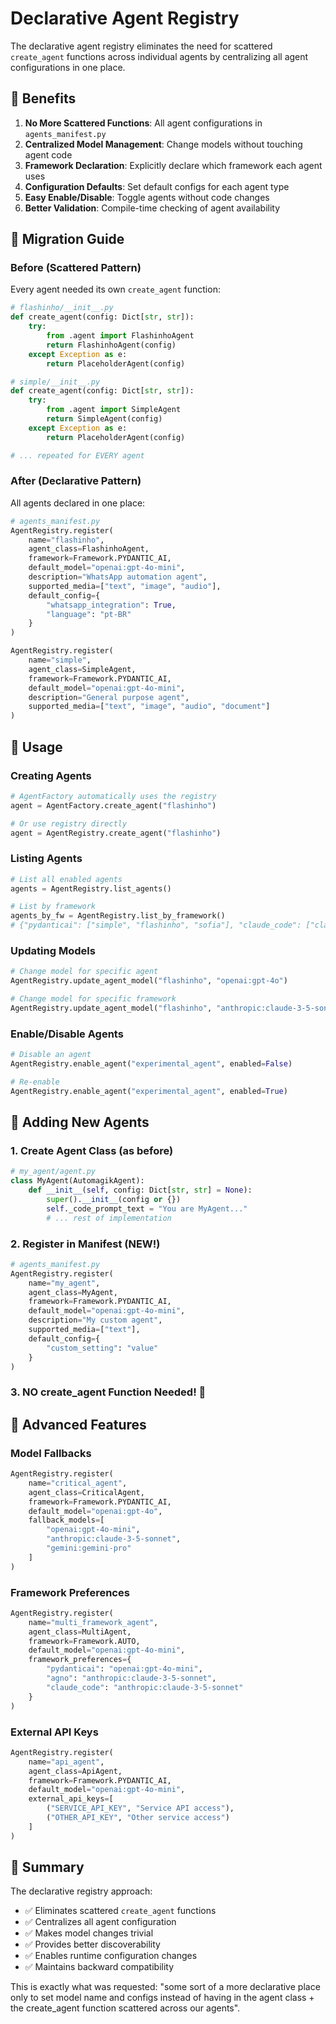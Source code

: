 # Declarative Agent Registry

The declarative agent registry eliminates the need for scattered `create_agent` functions across individual agents by centralizing all agent configurations in one place.

## 🎯 Benefits

1. **No More Scattered Functions**: All agent configurations in `agents_manifest.py`
2. **Centralized Model Management**: Change models without touching agent code
3. **Framework Declaration**: Explicitly declare which framework each agent uses
4. **Configuration Defaults**: Set default configs for each agent type
5. **Easy Enable/Disable**: Toggle agents without code changes
6. **Better Validation**: Compile-time checking of agent availability

## 📝 Migration Guide

### Before (Scattered Pattern)
Every agent needed its own `create_agent` function:

```python
# flashinho/__init__.py
def create_agent(config: Dict[str, str]):
    try:
        from .agent import FlashinhoAgent
        return FlashinhoAgent(config)
    except Exception as e:
        return PlaceholderAgent(config)

# simple/__init__.py  
def create_agent(config: Dict[str, str]):
    try:
        from .agent import SimpleAgent
        return SimpleAgent(config)
    except Exception as e:
        return PlaceholderAgent(config)

# ... repeated for EVERY agent
```

### After (Declarative Pattern)
All agents declared in one place:

```python
# agents_manifest.py
AgentRegistry.register(
    name="flashinho",
    agent_class=FlashinhoAgent,
    framework=Framework.PYDANTIC_AI,
    default_model="openai:gpt-4o-mini",
    description="WhatsApp automation agent",
    supported_media=["text", "image", "audio"],
    default_config={
        "whatsapp_integration": True,
        "language": "pt-BR"
    }
)

AgentRegistry.register(
    name="simple", 
    agent_class=SimpleAgent,
    framework=Framework.PYDANTIC_AI,
    default_model="openai:gpt-4o-mini",
    description="General purpose agent",
    supported_media=["text", "image", "audio", "document"]
)
```

## 🚀 Usage

### Creating Agents
```python
# AgentFactory automatically uses the registry
agent = AgentFactory.create_agent("flashinho")

# Or use registry directly
agent = AgentRegistry.create_agent("flashinho")
```

### Listing Agents
```python
# List all enabled agents
agents = AgentRegistry.list_agents()

# List by framework
agents_by_fw = AgentRegistry.list_by_framework()
# {"pydanticai": ["simple", "flashinho", "sofia"], "claude_code": ["claude_code"]}
```

### Updating Models
```python
# Change model for specific agent
AgentRegistry.update_agent_model("flashinho", "openai:gpt-4o")

# Change model for specific framework
AgentRegistry.update_agent_model("flashinho", "anthropic:claude-3-5-sonnet", framework="pydanticai")
```

### Enable/Disable Agents
```python
# Disable an agent
AgentRegistry.enable_agent("experimental_agent", enabled=False)

# Re-enable
AgentRegistry.enable_agent("experimental_agent", enabled=True)
```

## 📁 Adding New Agents

### 1. Create Agent Class (as before)
```python
# my_agent/agent.py
class MyAgent(AutomagikAgent):
    def __init__(self, config: Dict[str, str] = None):
        super().__init__(config or {})
        self._code_prompt_text = "You are MyAgent..."
        # ... rest of implementation
```

### 2. Register in Manifest (NEW!)
```python
# agents_manifest.py
AgentRegistry.register(
    name="my_agent",
    agent_class=MyAgent,
    framework=Framework.PYDANTIC_AI,
    default_model="openai:gpt-4o-mini",
    description="My custom agent",
    supported_media=["text"],
    default_config={
        "custom_setting": "value"
    }
)
```

### 3. NO create_agent Function Needed! 🎉

## 🔧 Advanced Features

### Model Fallbacks
```python
AgentRegistry.register(
    name="critical_agent",
    agent_class=CriticalAgent,
    framework=Framework.PYDANTIC_AI,
    default_model="openai:gpt-4o",
    fallback_models=[
        "openai:gpt-4o-mini",
        "anthropic:claude-3-5-sonnet",
        "gemini:gemini-pro"
    ]
)
```

### Framework Preferences
```python
AgentRegistry.register(
    name="multi_framework_agent",
    agent_class=MultiAgent,
    framework=Framework.AUTO,
    default_model="openai:gpt-4o-mini",
    framework_preferences={
        "pydanticai": "openai:gpt-4o-mini",
        "agno": "anthropic:claude-3-5-sonnet",
        "claude_code": "anthropic:claude-3-5-sonnet"
    }
)
```

### External API Keys
```python
AgentRegistry.register(
    name="api_agent",
    agent_class=ApiAgent,
    framework=Framework.PYDANTIC_AI,
    default_model="openai:gpt-4o-mini",
    external_api_keys=[
        ("SERVICE_API_KEY", "Service API access"),
        ("OTHER_API_KEY", "Other service access")
    ]
)
```

## 🎯 Summary

The declarative registry approach:
- ✅ Eliminates scattered `create_agent` functions
- ✅ Centralizes all agent configuration
- ✅ Makes model changes trivial
- ✅ Provides better discoverability
- ✅ Enables runtime configuration changes
- ✅ Maintains backward compatibility

This is exactly what was requested: "some sort of a more declarative place only to set model name and configs instead of having in the agent class + the create_agent function scattered across our agents".
